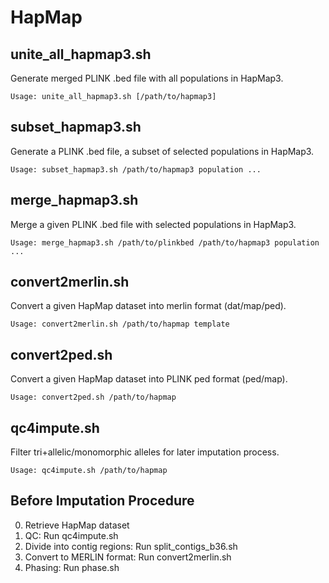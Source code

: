 HapMap
=========

## unite_all_hapmap3.sh
Generate merged PLINK .bed file with all populations in HapMap3.

```{shell}
Usage: unite_all_hapmap3.sh [/path/to/hapmap3]
```

## subset_hapmap3.sh
Generate a PLINK .bed file, a subset of selected populations in HapMap3.

```{shell}
Usage: subset_hapmap3.sh /path/to/hapmap3 population ...
```

## merge_hapmap3.sh
Merge a given PLINK .bed file with selected populations in HapMap3. 

```{shell}
Usage: merge_hapmap3.sh /path/to/plinkbed /path/to/hapmap3 population ... 
```

## convert2merlin.sh
Convert a given HapMap dataset into merlin format (dat/map/ped).

```{shell}
Usage: convert2merlin.sh /path/to/hapmap template
```

## convert2ped.sh
Convert a given HapMap dataset into PLINK ped format (ped/map).

```{shell}
Usage: convert2ped.sh /path/to/hapmap
```

## qc4impute.sh
Filter tri+allelic/monomorphic alleles for later imputation process.

```{shell}
Usage: qc4impute.sh /path/to/hapmap
```


## Before Imputation Procedure

0. Retrieve HapMap dataset
1. QC: Run qc4impute.sh
2. Divide into contig regions: Run split_contigs_b36.sh
3. Convert to MERLIN format: Run convert2merlin.sh
4. Phasing: Run phase.sh


